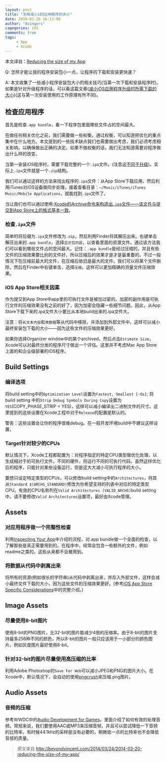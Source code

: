 ```yaml
---
layout: post
title: "怎样减小iOS应用程序的大小"
date: 2016-01-26 16:13:00
author: "Asingers"
cagegories: iOS
comments: true
tags:
     - App
     - Xcode
---
```



本文译自：[Reducing the size of my App](https://developer.apple.com/library/ios/qa/qa1795/_index.html#//apple_ref/doc/uid/DTS40014195)

Q: 怎样才能让我的程序安装包小一点，让程序的下载和安装更快速？

A: 本文收集了一些减小程序安装包大小的相关技巧(当第一次下载和安装程序时)。如果是针对升级程序的话，可以看这篇文章([减小iOS应用程序升级时所需下载的大小](https://developer.apple.com/library/ios/qa/qa1779/))(这与第一次安装使用的工作原理有所不同)。

## 检查应用程序

首先是检查`.app bundle`，看一下程序包里面哪些文件占的空间最大。

在做任何相关优化之前，我们需要做一些权衡。通过权衡，可以知道把优化的重点集中在什么地方。本文提到的一些技术缺点我们也需要做出考虑，我们必须考虑相关影响，以确保做出正确的决定。如果不做权衡的话，我们无法知道需要对程序做出什么样的改变。

当第一安装iOS程序时，需要下载完整的一个`.ipa`文件。(注意这[不同于升级](https://developer.apple.com/library/ios/qa/qa1779/))。实际上`.ipa`文件就是一个`.zip`结构。

我们可以通过这样的方法来找出程序的`.ipa`文件：从App Store下载应用，然后利用iTunes对iOS设备做同步处理，接着查看目录：`~/Music/iTunes/iTunes Music/Mobile Applications`，就能找到`.ipa`文件了。

当让我们也可以通过使用:[Xcode的Archive命令来构造出`.ipa`文件——该文件与提交到App Store上的格式基本一致](https://developer.apple.com/library/ios/qa/qa1764/)。

### 检查`.ipa`文件

简单的将后缀为`.ipa`文件修改为`.zip`，然后利用Finder将其解压出来。右键单击解压出来的`.app bundle`，选择`显示包内容`，以查看里面的资源文件。通过该方法我们可以看到哪些文件占的空间最大。记住：`.app bundle`是经过压缩的，并且有些文件的压缩效果要比别的文件好，所以压缩后的效果才是才是最重要的。不过一般情况下在压缩前最大的文件，在压缩后依旧是最大的文件。我们可以将某个文件删除，然后在Finder中右键单击，选择`压缩`，这样可以更加精确的测量文件压缩效果。

### iOS App Store相关因素

作为提交到App Store中app里的可执行文件是被加过密的。加密的副作用是可执行文件的压缩效果没有之前的好了，因为加密会隐藏一些细节问题。因此，从App Store下载下来的.ipa文件大小要比从本地build出来的.ipa文件大。

注意：将`长文本内容`和`表数据`等从代码中移除，并添加到外部文件中，这样可以减小最终安装包下载的大小——因为这些文件的压缩效果更好。

如果你选择Organizer window中的某个archived，然后点击`Estimate Size`，Xcode可以对最终分发的程序尺寸做出一个评估。这里并不考虑Mac App Store上面的和企业级部署的iOS程序。

## Build Settings

### 编译选项

将build setting中的`Optimization Level`设置为`Fastest, Smallest [-Os]`; 将build setting 中的`Strip Debug Symbols During Copy`设置为`YES`(COPY_PHASE_STRIP = YES)，这样可以减小编译出二进制文件的尺寸。这里提到的这些设置在Xcode工程中对于`Release`的配置是默认的。

警告：这些设置会让你的程序很难debug。在一般开发环境build中不建议这样设置，

### Target针对较少的CPUs

默认情况下，Xcode工程都配置为：对程序指定的特定CPU类型做优化处理，以生成相对于的可执行文件。不同的硬件，将运行不同的可执行代码。虽然这样优化后的程序，只能针对某些设备运行，但是这大大减小可执行程序的大小。

要想只设定特定类型的CPUs，可以修改build setting中的`Architectures`，将其从`Standard $(ARCHS_STANDARD)`修改为你希望支持的列表中对应的特定类型CPU。有效的CPU名称列在`Valid Architectures (VALID_ARCHS)`build setting中。请不要修改`Valid Architectures`设置项，最好由Xcode管理。

## Assets

### 对应用程序做一个完整性检查

利用[Inspecting Your App](https://developer.apple.com/library/ios/qa/qa1795/_index.html#//apple_ref/doc/uid/DTS40014195-CH1-MEASURE)中介绍的流程，对.app bundle做一个全面的检查，以了解那些是真正需要用到的。在程序中，经常会包含一些额外的文件，例如readme之类的，这些从来都不会被用到。

### 将数据从代码中剥离出来

将所有的资源(例如很长的字符串)从代码中剥离出来，并存入外部文件，这样会减小最终文件下载的大小，因为这些文件的压缩效果更好。(参考[iOS App Store Specific Considerations](https://developer.apple.com/library/ios/qa/qa1795/_index.html#//apple_ref/doc/uid/DTS40014195-CH1-FAIRPLAY)中的完整介绍。)

## Image Assets

### 尽量使用8-bit图片

使用8-bit的PNG图片，比32-bit的图片能减少4倍的压缩率。由于8-bit的图片支持最多256种不同的颜色，所以8-bit的图片一般只应该用于一小部分的颜色图片。例如灰度图片最好使用8-bit。

### 针对32-bit的图片尽量使用高压缩的比率

利用Adobe Photoshop的`Save For Web`可以减小JPEG和PNG的图片大小。在Xcode中，默认情况下，会自动的使用[pngcrush](https://developer.apple.com/library/ios/qa/qa1681/)来压缩.png图片。

## Audio Assets

### 音频的压缩

参考WWDC中的[Audio Development for Games](https://developer.apple.com/videos/wwdc/2011/?id=404)，里面介绍了如何有效的处理音频。常规来说，我们要使用AAC或MP3来压缩音频，并且可以尝试降低一下音频的比特率。有时候44.1khz的采样是没有必要的，稍微低一点的比特率也不会降低音频的质量。


> 原文来自 http://beyondvincent.com/2014/03/24/2014-03-20-reducing-the-size-of-my-app/

 
